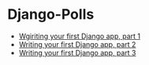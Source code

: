 <h1>Django-Polls</h1>

<ul>
    <li><a href = "https://docs.djangoproject.com/en/3.2/intro/tutorial03/">Wgiriting your first Django app, part 1</a></li>
    <li><a href = "https://docs.djangoproject.com/en/3.2/intro/tutorial02/">Writing your first Django app, part 2</a></li>
    <li><a href = "https://docs.djangoproject.com/en/3.2/intro/tutorial03/">Writing your first Django app, part 3</a></li>
</ul>

